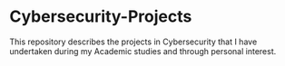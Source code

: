 # Cybersecurity-Projects
This repository describes the projects in Cybersecurity that I have undertaken during my Academic studies and through personal interest.
